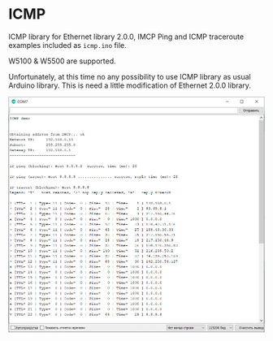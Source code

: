 # ICMP
ICMP library for Ethernet library 2.0.0, IMCP Ping and ICMP traceroute examples included as `icmp.ino` file.

W5100 & W5500 are supported.

Unfortunately, at this time no any possibility to use ICMP library as usual Arduino library. This is need a little modification of Ethernet 2.0.0 library.

![ICMP demo](images/icmp_demo.png)
